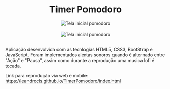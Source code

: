 <h1 align="center">Timer Pomodoro</h1>


<div align="center">
    <img align="center" alt="Tela inicial pomodoro" SRC="https://user-images.githubusercontent.com/105128607/171277088-e828685e-c8c4-48e3-8a36-617dfb917a15.jpeg"/>
</div></br>

<div align="center">
    <img align="center" alt="Tela inicial pomodoro" SRC="https://user-images.githubusercontent.com/105128607/171277229-4defd9b7-b047-4b11-9fc1-48d3a667e3e2.jpeg"/>
</div></br>


<p>Aplicação desenvolvida com as tecnlogias HTML5, CSS3, BootStrap e JavaScript. Foram implementados alertas sonoros quando é alternado entre "Ação" e "Pausa", assim como durante a reprodução uma musica lofi é tocada.</p>


Link para reprodução via web e mobile: https://leandrocls.github.io/TimerPomodoro/index.html
